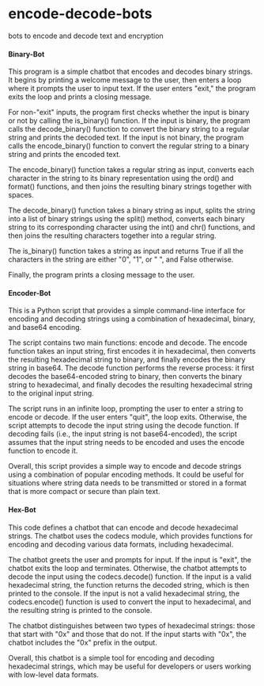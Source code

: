 # encode-decode-bots
bots to encode and decode text and encryption

#### Binary-Bot

This program is a simple chatbot that encodes and decodes binary strings. It begins by printing a welcome message to the user, then enters a loop where it prompts the user to input text. If the user enters "exit," the program exits the loop and prints a closing message.

For non-"exit" inputs, the program first checks whether the input is binary or not by calling the is_binary() function. If the input is binary, the program calls the decode_binary() function to convert the binary string to a regular string and prints the decoded text. If the input is not binary, the program calls the encode_binary() function to convert the regular string to a binary string and prints the encoded text.

The encode_binary() function takes a regular string as input, converts each character in the string to its binary representation using the ord() and format() functions, and then joins the resulting binary strings together with spaces.

The decode_binary() function takes a binary string as input, splits the string into a list of binary strings using the split() method, converts each binary string to its corresponding character using the int() and chr() functions, and then joins the resulting characters together into a regular string.

The is_binary() function takes a string as input and returns True if all the characters in the string are either "0", "1", or " ", and False otherwise.

Finally, the program prints a closing message to the user.

#### Encoder-Bot

This is a Python script that provides a simple command-line interface for encoding and decoding strings using a combination of hexadecimal, binary, and base64 encoding.

The script contains two main functions: encode and decode. The encode function takes an input string, first encodes it in hexadecimal, then converts the resulting hexadecimal string to binary, and finally encodes the binary string in base64. The decode function performs the reverse process: it first decodes the base64-encoded string to binary, then converts the binary string to hexadecimal, and finally decodes the resulting hexadecimal string to the original input string.

The script runs in an infinite loop, prompting the user to enter a string to encode or decode. If the user enters "quit", the loop exits. Otherwise, the script attempts to decode the input string using the decode function. If decoding fails (i.e., the input string is not base64-encoded), the script assumes that the input string needs to be encoded and uses the encode function to encode it.

Overall, this script provides a simple way to encode and decode strings using a combination of popular encoding methods. It could be useful for situations where string data needs to be transmitted or stored in a format that is more compact or secure than plain text.

#### Hex-Bot

This code defines a chatbot that can encode and decode hexadecimal strings. The chatbot uses the codecs module, which provides functions for encoding and decoding various data formats, including hexadecimal.

The chatbot greets the user and prompts for input. If the input is "exit", the chatbot exits the loop and terminates. Otherwise, the chatbot attempts to decode the input using the codecs.decode() function. If the input is a valid hexadecimal string, the function returns the decoded string, which is then printed to the console. If the input is not a valid hexadecimal string, the codecs.encode() function is used to convert the input to hexadecimal, and the resulting string is printed to the console.

The chatbot distinguishes between two types of hexadecimal strings: those that start with "0x" and those that do not. If the input starts with "0x", the chatbot includes the "0x" prefix in the output.

Overall, this chatbot is a simple tool for encoding and decoding hexadecimal strings, which may be useful for developers or users working with low-level data formats.
